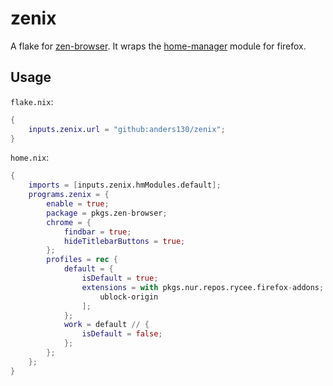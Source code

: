 # zenix

A flake for [zen-browser](https://github.com/zen-browser/desktop). It wraps the [home-manager](https://github.com/nix-community/home-manager) module for firefox.

## Usage

`flake.nix`:

```nix
{
    inputs.zenix.url = "github:anders130/zenix";
}
```

`home.nix`:

```nix
{
    imports = [inputs.zenix.hmModules.default];
    programs.zenix = {
        enable = true;
        package = pkgs.zen-browser;
        chrome = {
            findbar = true;
            hideTitlebarButtons = true;
        };
        profiles = rec {
            default = {
                isDefault = true;
                extensions = with pkgs.nur.repos.rycee.firefox-addons; [
                    ublock-origin
                ];
            };
            work = default // {
                isDefault = false;
            };
        };
    };
}
```
